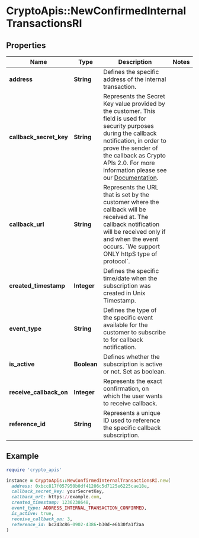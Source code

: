 # CryptoApis::NewConfirmedInternalTransactionsRI

## Properties

| Name | Type | Description | Notes |
| ---- | ---- | ----------- | ----- |
| **address** | **String** | Defines the specific address of the internal transaction. |  |
| **callback_secret_key** | **String** | Represents the Secret Key value provided by the customer. This field is used for security purposes during the callback notification, in order to prove the sender of the callback as Crypto APIs 2.0. For more information please see our [Documentation](https://developers.cryptoapis.io/technical-documentation/general-information/callbacks#callback-security). |  |
| **callback_url** | **String** | Represents the URL that is set by the customer where the callback will be received at. The callback notification will be received only if and when the event occurs. &#x60;We support ONLY httpS type of protocol&#x60;. |  |
| **created_timestamp** | **Integer** | Defines the specific time/date when the subscription was created in Unix Timestamp. |  |
| **event_type** | **String** | Defines the type of the specific event available for the customer to subscribe to for callback notification. |  |
| **is_active** | **Boolean** | Defines whether the subscription is active or not. Set as boolean. |  |
| **receive_callback_on** | **Integer** | Represents the exact confirmation, on which the user wants to receive callback. |  |
| **reference_id** | **String** | Represents a unique ID used to reference the specific callback subscription. |  |

## Example

```ruby
require 'crypto_apis'

instance = CryptoApis::NewConfirmedInternalTransactionsRI.new(
  address: 0xbcc817f057950b0df41206c5d7125e6225cae18e,
  callback_secret_key: yourSecretKey,
  callback_url: https://example.com,
  created_timestamp: 1236238648,
  event_type: ADDRESS_INTERNAL_TRANSACTION_CONFIRMED,
  is_active: true,
  receive_callback_on: 3,
  reference_id: bc243c86-0902-4386-b30d-e6b30fa1f2aa
)
```

